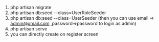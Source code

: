 1. php artisan migrate
2. php artisan db:seed --class=UserRoleSeeder
3. php artisan db:seed --class=UserSeeder  (then you can use email => admin@gmail.com ,password=>password to login as admin)
4. php artisan serve
5. you can directly create on register screen 

